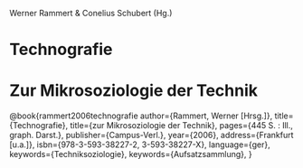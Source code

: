 Werner Rammert & Conelius Schubert (Hg.)

# Technografie
# Zur Mikrosoziologie der Technik

@book{rammert2006technografie
 author={Rammert, Werner [Hrsg.]}, 
 title={Technografie}, 
 title={zur Mikrosoziologie der Technik}, 
 pages={445 S. : Ill., graph. Darst.}, 
 publisher={Campus-Verl.}, 
 year={2006}, 
 address={Frankfurt [u.a.]}, 
 isbn={978-3-593-38227-2, 3-593-38227-X}, 
 language={ger},
 keywords={Techniksoziologie}, 
 keywords={Aufsatzsammlung}, 
}

